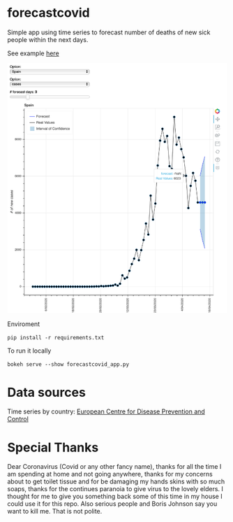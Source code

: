 # forecastcovid
Simple app using time series to forecast number of deaths of new
sick people within the next days.

See example [here](https://forecastcovid.herokuapp.com/forecastcovid_app)


![layout](resources/layout.png)


Enviroment

```console
pip install -r requirements.txt
```
To run it locally

```console
bokeh serve --show forecastcovid_app.py
```

# Data sources
Time series by country:
   [European Centre for Disease Prevention and Control](https://www.ecdc.europa.eu/en/publications-data/download-todays-data-geographic-distribution-covid-19-cases-worldwide)


# Special Thanks
Dear Coronavirus (Covid or any other fancy name), thanks for all the time I am spending at home and not going anywhere, thanks for 
my concerns about to get toilet tissue and for be damaging my hands skins with so much soaps, thanks
for the continues paranoia to give virus to the lovely elders. I thought for me to give you something back
some of this time in my house I could use it for this repo.
Also serious people and Boris Johnson say you want to kill me. That is not polite.
